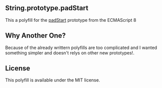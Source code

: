 ## String.prototype.padStart

This a polyfill for the [padStart](https://developer.mozilla.org/en-US/docs/Web/JavaScript/Reference/Global_Objects/String/padStart) prototype from the ECMAScript 8

## Why Another One?

Because of the already writtern polyfills are too complicated and I wanted something simpler and doesn't relys on other new prototypes!.

## License

This polyfill is available under the MIT license.